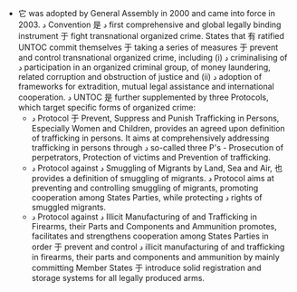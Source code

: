 - 它 was adopted by General Assembly in 2000 and came into force in 2003. د Convention 是 د first comprehensive and global legally binding instrument 于 fight transnational organized crime. States that 有 ratified UNTOC commit themselves 于 taking a series of measures 于 prevent and control transnational organized crime, including (i) د criminalising of د participation in an organized criminal group, of money laundering, related corruption and obstruction of justice and (ii) د adoption of frameworks for extradition, mutual legal assistance and international cooperation. د UNTOC 是 further supplemented by three Protocols, which target specific forms of organized crime:
	 - د Protocol 于 Prevent, Suppress and Punish Trafficking in Persons, Especially Women and Children, provides an agreed upon definition of trafficking in persons. It aims at comprehensively addressing trafficking in persons through د so-called three P's - Prosecution of perpetrators, Protection of victims and Prevention of trafficking.
	 - د Protocol against د Smuggling of Migrants by Land, Sea and Air, 也 provides a definition of smuggling of migrants. د Protocol aims at preventing and controlling smuggling of migrants, promoting cooperation among States Parties, while protecting د rights of smuggled migrants.
	 - د Protocol against د Illicit Manufacturing of and Trafficking in Firearms, their Parts and Components and Ammunition promotes, facilitates and strengthens cooperation among States Parties in order 于 prevent and control د illicit manufacturing of and trafficking in firearms, their parts and components and ammunition by mainly committing Member States 于 introduce solid registration and storage systems for all legally produced arms.